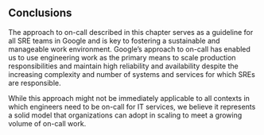 ## **Conclusions**

The approach to on-call described in this chapter serves as a guideline for all SRE teams in Google and is key to fostering a sustainable and manageable work environment. Google’s approach to on-call has enabled us to use engineering work as the primary means to scale production responsibilities and maintain high reliability and availability despite the increasing complexity and number of systems and services for which SREs are responsible.

While this approach might not be immediately applicable to all contexts in which engineers need to be on-call for IT services, we believe it represents a solid model that organizations can adopt in scaling to meet a growing volume of on-call work.
